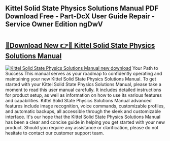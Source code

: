 ## Kittel Solid State Physics Solutions Manual PDF Download Free - Part-DcX User Guide Repair - Service Owner Edition ngDwV

# <h2><a href="http://bc54779.oget.top/?id=Kittel+Solid+State+Physics+Solutions+Manual">🔗Download New 👉🔴 Kittel Solid State Physics Solutions Manual</a></h2>

[![Kittel Solid State Physics Solutions Manual new download](https://i.imgur.com/5g1atiW.png)](http://bc54779.oget.top/?id=Kittel+Solid+State+Physics+Solutions+Manual)
Your Path to Success This manual serves as your roadmap to confidently operating and maintaining your new Kittel Solid State Physics Solutions Manual. To get started with your Kittel Solid State Physics Solutions Manual, please take a moment to read this user manual carefully. It includes detailed instructions for product setup, as well as information on how to use its various features and capabilities. Kittel Solid State Physics Solutions Manual advanced features include image recognition, voice commands, customizable profiles, and automatic backups, all accessible through the sleek and customizable interface. It's our hope that the Kittel Solid State Physics Solutions Manual has been a clear and concise guide in helping you get started with your new product. Should you require any assistance or clarification, please do not hesitate to contact our customer support team.
